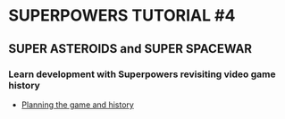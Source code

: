 # SUPERPOWERS TUTORIAL #4
## SUPER ASTEROIDS and SUPER SPACEWAR
### **Learn development with Superpowers revisiting video game history**

* [Planning the game and history](ch1.md#chapter-1-plan-the-game)